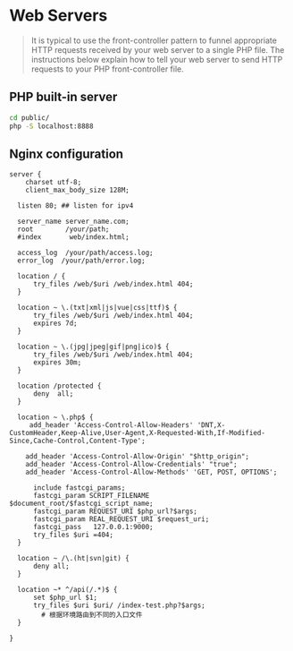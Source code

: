 # Web Servers

> It is typical to use the front-controller pattern to funnel appropriate HTTP requests received by your web server to a single PHP file. The instructions below explain how to tell your web server to send HTTP requests to your PHP front-controller file.

## PHP built-in server

```bash
cd public/
php -S localhost:8888
```

## Nginx configuration



```nginx
server {
    charset utf-8;
    client_max_body_size 128M;

  listen 80; ## listen for ipv4

  server_name server_name.com;
  root        /your/path;
  #index       web/index.html;

  access_log  /your/path/access.log;
  error_log  /your/path/error.log;

  location / {
      try_files /web/$uri /web/index.html 404;
  }

  location ~ \.(txt|xml|js|vue|css|ttf)$ {
      try_files /web/$uri /web/index.html 404;
      expires 7d;
  }

  location ~ \.(jpg|jpeg|gif|png|ico)$ {
      try_files /web/$uri /web/index.html 404;
      expires 30m;
  }

  location /protected {
      deny  all;
  }

  location ~ \.php$ {
     add_header 'Access-Control-Allow-Headers' 'DNT,X-CustomHeader,Keep-Alive,User-Agent,X-Requested-With,If-Modified-Since,Cache-Control,Content-Type';

    add_header 'Access-Control-Allow-Origin' "$http_origin";
    add_header 'Access-Control-Allow-Credentials' "true";
    add_header 'Access-Control-Allow-Methods' 'GET, POST, OPTIONS';

      include fastcgi_params;
      fastcgi_param SCRIPT_FILENAME $document_root/$fastcgi_script_name;
      fastcgi_param REQUEST_URI $php_url?$args;
      fastcgi_param REAL_REQUEST_URI $request_uri;
      fastcgi_pass   127.0.0.1:9000;
      try_files $uri =404;
  }

  location ~ /\.(ht|svn|git) {
      deny all;
  }

  location ~* ^/api(/.*)$ {
      set $php_url $1;
      try_files $uri $uri/ /index-test.php?$args;
    	# 根据环境路由到不同的入口文件
  }

}
```

